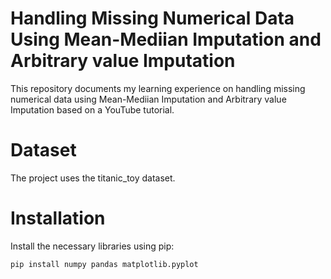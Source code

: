 # Handling Missing Numerical Data Using Mean-Mediian Imputation and Arbitrary value Imputation
This repository documents my learning experience on handling missing numerical data using Mean-Mediian Imputation and Arbitrary value Imputation based on a YouTube tutorial.

# Dataset
The project uses the titanic_toy dataset.

# Installation
Install the necessary libraries using pip:
```bash
pip install numpy pandas matplotlib.pyplot
